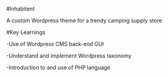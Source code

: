 #Inhabitent

A custom Wordpress theme for a trendy camping supply store

#Key Learnings

-Use of Wordpress CMS back-end GUI

-Understand and implement Wordpress taxonomy

-Introduction to and use of PHP language